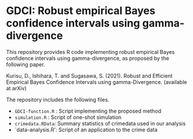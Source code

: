 # GDCI: Robust empirical Bayes confidence intervals using gamma-divergence

This repository provides R code implementing robust empirical Bayes confidence intervals using gamma-divergence, as proposed by the following paper.

Kurisu, D., Ishihara, T. and Sugasawa, S. (2021). Robust and Efficient Empirical Bayes Confidence Intervals using gamma-Divergence. (available at arXiv)

The repository includes the following files.

* `GDCI-function.R` : Script implementing the proposed method
* `simulation.R` : Script of one-shot simulation 
* `crimedata.RData`: Summary statistics of crimedata used in our analysis 
* `data-analysis.R': Script of an application to the crime data






